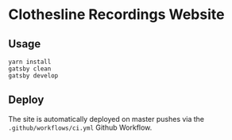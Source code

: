 # Clothesline Recordings Website

## Usage
```
yarn install
gatsby clean
gatsby develop
```

## Deploy
The site is automatically deployed on master pushes via the `.github/workflows/ci.yml` Github Workflow.
